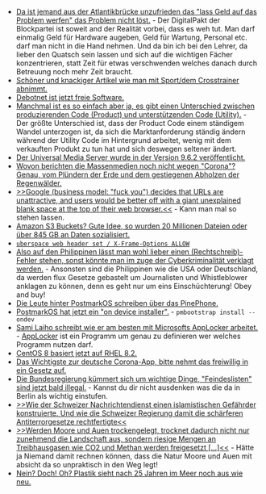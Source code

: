 * [Da ist jemand aus der Atlantikbrücke unzufrieden das "lass Geld auf das Problem werfen" das Problem nicht löst.](https://www.golem.de/news/kultusministerien-schulen-rufen-kaum-geld-aus-digitalpakt-ab-2006-149071.html) - Der DigitalPakt der Blockpartei ist soweit and der Realität vorbei, dass es weh tut. Man darf einmalig Geld für Hardware augeben, Geld für Wartung, Personal etc. darf man nicht in die Hand nehmen. Und da bin ich bei den Lehrer, da lieber den Quatsch sein lassen und sich auf die wichtigen Fächer konzentrieren, statt Zeit für etwas verschwenden welches danach durch Betreuung noch mehr Zeit braucht.
* [Schöner und knackiger Artikel wie man mit Sport/dem Crosstrainer abnimmt.](https://crosstrainer-experts.de/mit-crosstrainer-abnehmen/)
* [Debotnet ist jetzt freie Software.](http://www.mirinsoft.com/blog/19-apps/35-an-ode-to-microsoft-visual-basic-and-debotnet)
* [Manchmal ist es so einfach aber ja, es gibt einen Unterschied zwischen produzierenden Code (Product) und unterstützenden Code (Utility).](https://utcc.utoronto.ca/~cks/space/blog/programming/ProductAndUtilityCode) - Der größte Unterschied ist, dass der Product Code einem ständigem Wandel unterzogen ist, da sich die Marktanforderung ständig ändern während der Utility Code im Hintergrund arbeitet, wenig mit dem verkauften Produkt zu tun hat und sich deswegen seltener ändert.
* [Der Universal Media Server wurde in der Version 9.6.2 veröffentlicht.](https://www.planet3dnow.de/cms/56425-universal-media-server-9-6-2/)
* [Wovon berichten die Massenmedien noch nicht wegen "Corona"? Genau, vom Plündern der Erde und dem gestiegenen Abholzen der Regenwälder.](https://netzfrauen.org/2020/06/15/earth-2/)
* [>>Google (business model: "fuck you") decides that URLs are unattractive, and users would be better off with a giant unexplained blank space at the top of their web browser.<<](http://n-gate.com/hackernews/2020/06/14/0/) - Kann man mal so stehen lassen.
* [Amazon S3 Buckets? Gute Idee, so wurden 20 Millionen Dateien oder über 845 GB an Daten sozialisiert.](https://www.golem.de/news/datenleck-845-gbyte-dating-daten-ungeschuetzt-im-netz-2006-149111.html)
* [`uberspace web header set / X-Frame-Options ALLOW`](https://blog.uberspace.de/uberspace-web-header/)
* [Also auf den Philippinen lässt man wohl lieber einen (Rechtschreib)-Fehler stehen, sonst könnte man im zuge der Cyberkriminalität verklagt werden.](https://netzpolitik.org/2020/philippinische-journalistin-maria-ressa-verurteilt/) - Ansonsten sind die Philippinen wie die USA oder Deutschland, da werden flux Gesetze gebastelt um Journalisten und Whistleblower anklagen zu können, denn es geht nur um eins Einschüchterung! Obey and buy!
* [Die Leute hinter PostmarkOS schreiben über das PinePhone.](https://postmarketos.org/blog/2020/06/15/pinephone-postmarketos-community-edition/)
* [PostmarkOS hat jetzt ein "on device installer".](https://wiki.postmarketos.org/wiki/On-device_installer) - `pmbootstrap install --ondev`
* [Sami Laiho schreibt wie er am besten mit Microsofts AppLocker arbeitet.](https://4sysops.com/archives/applocker-best-practices/) - [AppLocker](https://docs.microsoft.com/en-us/windows/security/threat-protection/windows-defender-application-control/applocker/applocker-overview) ist ein Programm um genau zu definieren wer welches Programm nutzen darf.
* [CentOS 8 basiert jetzt auf RHEL 8.2.](https://www.phoronix.com/scan.php?page=news_item&px=CentOS-8-RHEL-8.2-2004)
* [Das Wichtigste zur deutsche Corona-App, bitte nehmt das freiwillig in ein Gesetz auf.](https://netzpolitik.org/2020/der-tag-vor-der-corona-warn-app/)
* [Die Bundesregierung kümmert sich um wichtige Dinge, "Feindeslisten" sind jetzt bald illegal.](https://blog.fefe.de/?ts=a019b5af) - Kannst du dir nicht ausdenken was die da in Berlin als wichtig einstufen.
* [>>Wie der Schweizer Nachrichtendienst einen islamistischen Gefährder konstruierte. Und wie die Schweizer Regierung damit die schärferen Antiterror­gesetze rechtfertigte<<](https://blog.fefe.de/?ts=a019b45e)
* [>>Werden Moore und Auen trockengelegt, trocknet dadurch nicht nur zunehmend die Landschaft aus, sondern riesige Mengen an Treibhausgasen wie CO2 und Methan werden freigesetzt [...]<<](https://www.sonnenseite.com/de/umwelt/klimakrise-beschleunigt-menschengemachte-wasserkrise.html) - Hätte ja Niemand damit rechnen können, dass die Natur Moore und Auen mit absicht da so unpraktisch in den Weg legt!
* [Nein? Doch! Oh? Plastik sieht nach 25 Jahren im Meer noch aus wie neu.](https://www.sonnenseite.com/de/wissenschaft/plastik-in-der-tiefsee-nach-einem-vierteljahrhundert-noch-wie-neu.html)
